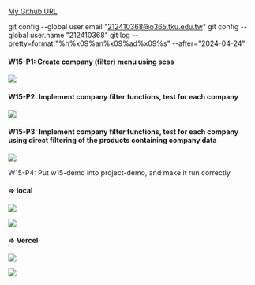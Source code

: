 [My Github URL](https://github.com/github212410368/1122-js-demo-212410368.git)

git config --global user.email "212410368@o365.tku.edu.tw"
git config --global user.name "212410368"
git log --pretty=format:"%h%x09%an%x09%ad%x09%s" --after="2024-04-24"

#### W15-P1: Create company (filter) menu using scss

![](w15-p1.png)

#### W15-P2: Implement company filter functions, test for each company

![](w15-p2.png)

#### W15-P3: Implement company filter functions, test for each company using direct filtering of the products containing company data

![](w15-p3.png)

W15-P4: Put w15-demo into project-demo, and make it run correctly

#### => local

![](w15-p4-1.png)

![](w15-p4-1.png)

#### => Vercel

![](w15-p4-3.png)

![](w15-p4-4.png)

```

```
